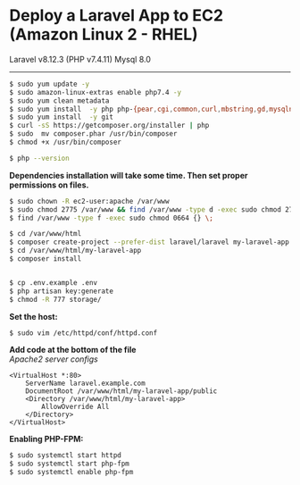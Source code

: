 
# Deploy a Laravel App to EC2 (Amazon Linux 2 - RHEL)
Laravel v8.12.3 (PHP v7.4.11) Mysql 8.0  

---  
```sh
$ sudo yum update -y  
$ sudo amazon-linux-extras enable php7.4 -y  
$ sudo yum clean metadata  
$ sudo yum install  -y php php-{pear,cgi,common,curl,mbstring,gd,mysqlnd,gettext,bcmath,json,xml,fpm,intl,zip,imap}  
$ sudo yum install  -y git  
$ curl -sS https://getcomposer.org/installer | php  
$ sudo  mv composer.phar /usr/bin/composer  
$ chmod +x /usr/bin/composer  

$ php --version  
```
**Dependencies installation will take some time. Then set proper permissions on files.**  
```sh
$ sudo chown -R ec2-user:apache /var/www  
$ sudo chmod 2775 /var/www && find /var/www -type d -exec sudo chmod 2775 {} \;  
$ find /var/www -type f -exec sudo chmod 0664 {} \;  

$ cd /var/www/html  
$ composer create-project --prefer-dist laravel/laravel my-laravel-app "8.*"  
$ cd /var/www/html/my-laravel-app  
$ composer install  


$ cp .env.example .env  
$ php artisan key:generate  
$ chmod -R 777 storage/
```

**Set the host:**  
```sh
$ sudo vim /etc/httpd/conf/httpd.conf   
```

**Add code at the bottom of the file**  
*Apache2 server configs*

```blade
<VirtualHost *:80>  
	ServerName laravel.example.com  
	DocumentRoot /var/www/html/my-laravel-app/public  
	<Directory /var/www/html/my-laravel-app>  
		AllowOverride All  
	</Directory>  
</VirtualHost>  
```  


**Enabling PHP-FPM:**

```sh
$ sudo systemctl start httpd  
$ sudo systemctl start php-fpm  
$ sudo systemctl enable php-fpm  
```

